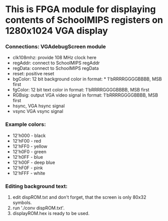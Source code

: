 # This is FPGA module for displaying contents of SchoolMIPS registers on 1280x1024 VGA display #


### Connections: VGAdebugScreen module ###

* clk108mhz:  provide 108 MHz clock here  
* regAddr:    connect to SchoolMIPS regAddr  
* regData:    connect to SchoolMIPS regData  
* reset:      positive reset  
* bgColor:    12 bit background color in format: * 1'bRRRRGGGGBBBB, MSB first  
* fgColor:    12 bit text       color in format: 1'bRRRRGGGGBBBB, MSB first  
* RGBsig:     output VGA video signal in format: 1'bRRRRGGGGBBBB, MSB first  
* hsync,      VGA hsync signal  
* vsync       VGA vsync signal  


### Example colors: ###

* 12'h000 - black  
* 12'hF00 - red  
* 12'hFF0 - yellow  
* 12'h0F0 - green  
* 12'h0FF - blue  
* 12'h00F - deep blue  
* 12'hF0F - pink  
* 12'hFFF - white  

### Editing background text: ###

1. edit dispROM.txt and don't forget, that the screen is only 80x32 symbols.  
2. run './conv dispROM.txt'.  
3. displayROM.hex is ready to be used.  